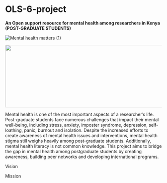 # OLS-6-project
**An Open support resource for mental health among researchers in Kenya (POST-GRADUATE STUDENTS)**

![Mental health matters (1)](https://user-images.githubusercontent.com/48203926/198675798-12104a4c-de0a-4fcf-82ed-e97f3e345956.png)
<p align="center">
  <img width="600" height="200" src="[https://www.python.org/python-.pn](https://user-images.githubusercontent.com/48203926/198675798-12104a4c-de0a-4fcf-82ed-e97f3e345956.png)g">
</p>

Mental health is one of the most important aspects of a researcher’s life. Post-graduate students face numerous challenges that impact their mental well-being, including stress, anxiety, imposter syndrome, depression, self-loathing, panic, burnout and isolation. Despite the increased efforts to create awareness of mental health issues and interventions, mental health stigma still weighs heavily among post-graduate students. Additionally, mental health literacy is not common knowledge. This project aims to bridge the gap in mental health among postgraduate students by creating awareness, building peer networks and developing international programs.  

Vision 

Mission


